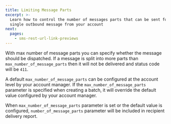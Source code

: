 ```yaml
---
title: Limiting Message Parts
excerpt: >-
  Learn how to control the number of messages parts that can be sent for a
  single outbound message from your account
next:
  pages:
    - sms-rest-url-link-previews
---
```

With max number of message parts you can specify whether the message should be dispatched. If a message is split into more parts than `max_number_of_message_parts` then it will not be delivered and status code will be `411`.

A default `max_number_of_message_parts` can be configured at the account level by your account manager. If the `max_number_of_message_parts` parameter is specified when creating a batch, it will override the default value configured by your account manager.

When `max_number_of_message_parts` parameter is set or the default value is configured, `number_of_message_parts` parameter will be included in recipient delivery report.



